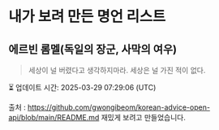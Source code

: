 # 내가 보려 만든 명언 리스트

##  에르빈 롬멜(독일의 장군, 사막의 여우)
> 세상이 널 버렸다고 생각하지마라. 세상은 널 가진 적이 없다.


⏳ 업데이트 시간: 2025-03-29 07:29:06 (UTC)

출처 : https://github.com/gwongibeom/korean-advice-open-api/blob/main/README.md
재밌게 보려고 만들었습니다.
